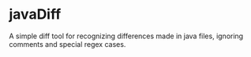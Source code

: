 # javaDiff
A simple diff tool for recognizing differences made in java files, ignoring comments and special regex cases.
